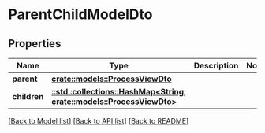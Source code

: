 # ParentChildModelDto

## Properties

Name | Type | Description | Notes
------------ | ------------- | ------------- | -------------
**parent** | [**crate::models::ProcessViewDto**](ProcessViewDto.md) |  | 
**children** | [**::std::collections::HashMap<String, crate::models::ProcessViewDto>**](ProcessViewDto.md) |  | 

[[Back to Model list]](../README.md#documentation-for-models) [[Back to API list]](../README.md#documentation-for-api-endpoints) [[Back to README]](../README.md)


